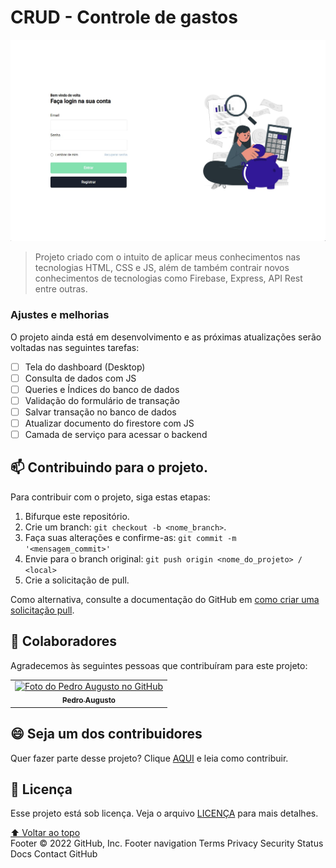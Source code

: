 # CRUD - Controle de gastos

<img src="./assets/images/pagina-login.jpg" alt="login imagem">

> Projeto criado com o intuito de aplicar meus conhecimentos nas tecnologias HTML, CSS e JS, além de também contrair novos conhecimentos de tecnologias como Firebase, Express, API Rest entre outras.

### Ajustes e melhorias

O projeto ainda está em desenvolvimento e as próximas atualizações serão voltadas nas seguintes tarefas:

- [ ] Tela do dashboard (Desktop)
- [ ] Consulta de dados com JS
- [ ] Queries e Índices do banco de dados
- [ ] Validação do formulário de transação
- [ ] Salvar transação no banco de dados
- [ ] Atualizar documento do firestore com JS
- [ ] Camada de serviço para acessar o backend

## 📫 Contribuindo para o projeto.

Para contribuir com o projeto, siga estas etapas:

1. Bifurque este repositório.
2. Crie um branch: `git checkout -b <nome_branch>`.
3. Faça suas alterações e confirme-as: `git commit -m '<mensagem_commit>'`
4. Envie para o branch original: `git push origin <nome_do_projeto> / <local>`
5. Crie a solicitação de pull.

Como alternativa, consulte a documentação do GitHub em [como criar uma solicitação pull](https://help.github.com/en/github/collaborating-with-issues-and-pull-requests/creating-a-pull-request).

## 🤝 Colaboradores

Agradecemos às seguintes pessoas que contribuíram para este projeto:

<table>
  <tr>
    <td align="center">
      <a href="#">
        <img src="https://avatars.githubusercontent.com/u/85378029?s=400&u=cfbe4dd6d65f73bf62c66761b9901848625050d9&v=4" width="100px;" alt="Foto do Pedro Augusto no GitHub"/><br>
        <sub>
          <b>Pedro Augusto</b>
        </sub>
      </a>
    </td>
  </tr>
</table>

## 😄 Seja um dos contribuidores<br>

Quer fazer parte desse projeto? Clique [AQUI](CONTRIBUTING.md) e leia como contribuir.

## 📝 Licença

Esse projeto está sob licença. Veja o arquivo [LICENÇA](LICENSE.md) para mais detalhes.

[⬆ Voltar ao topo](#nome-do-projeto)<br>
Footer
© 2022 GitHub, Inc.
Footer navigation
Terms
Privacy
Security
Status
Docs
Contact GitHub